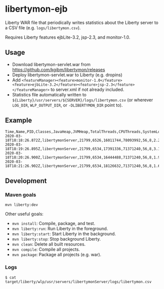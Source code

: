 # libertymon-ejb

Liberty WAR file that periodically writes statistics about the Liberty server to a CSV file (e.g. `logs/libertymon.csv`).

Requires Liberty features ejbLite-3.2, jsp-2.3, and monitor-1.0.

## Usage

* Download libertymon-servlet.war from https://github.com/kgibm/libertymon/releases
* Deploy libertymon-servlet.war to Liberty (e.g. dropins)
* Add `<featureManager><feature>monitor-1.0</feature><feature>ejbLite-3.2</feature><feature>jsp-2.3</feature></featureManager>` to server.xml if not already included.
* Statistics file automatically written to `${Liberty}/usr/servers/${SERVER}/logs/libertymon.csv` (or wherever `LOG_DIR`, `WLP_OUTPUT_DIR`, or `-DLIBERTYMON_DIR` point to).

## Example

```
Time,Name,PID,Classes,JavaHeap,JVMHeap,TotalThreads,CPUThreads,SystemLoadAverage1Min,ProcessCPUCumulative,ProcessCPUDiff,ProcessCPU%,GCsCumulative,GCsDiff,GCTimeCumulative,GCTimeDiff,LibertyThreadsActive
2020-03-18T18:18:26.872Z,libertymonServer,21799,6526,16011744,78093992,56,8,2.201171875,0.49799080664294193,0,0.0,669,0,815,0,1
2020-03-18T18:19:26.895Z,libertymonServer,21799,6534,17391336,71371240,56,8,3.13818359375,0.22420833333333334,0,0,675,6,821,6,0
2020-03-18T18:20:26.900Z,libertymonServer,21799,6534,16444488,71371240,56,8,1.947265625,0.21169274300932092,0,0,679,4,825,4,0
2020-03-18T18:21:26.902Z,libertymonServer,21799,6534,18126632,71371240,56,8,1.65380859375,0.2245086608927382,0.012815917883417266,0.0,682,3,828,3,0
```

## Development

### Maven goals

`mvn liberty:dev`

Other useful goals:

* `mvn install`: Compile, package, and test.
* `mvn liberty:run`: Run Liberty in the foreground.
* `mvn liberty:start`: Start Liberty in the background.
* `mvn liberty:stop`: Stop background Liberty.
* `mvn clean`: Delete all built resources.
* `mvn compile`: Compile all projects.
* `mvn package`: Package all projects (e.g. war).

### Logs

`$ cat target/liberty/wlp/usr/servers/libertymonServer/logs/libertymon.csv`

